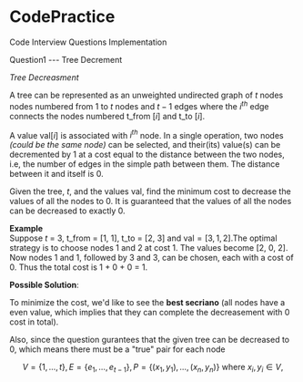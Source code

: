 # CodePractice

Code Interview Questions Implementation

Question1 --- Tree Decrement

*Tree Decreasment*

A tree can be represented as an unweighted undirected graph of $t$ nodes nodes numbered from $1$ to $t$ nodes and $t-1$  edges where the $i^{th}$ edge connects the nodes numbered t_from $[i]$ and t_to $[i]$.

A value $\text{val}[i]$ is associated with $i^{th}$ node. In a single operation, two nodes *(could be the same node)* can be selected, and their(its) value(s) can be decremented by 1 at a cost equal to the distance between the two nodes, i.e, the number of edges in the simple path between them. The distance between it and itself is 0.

Given the tree, $t$, and the values $\text{val}$, find the minimum cost to decrease the values of all the nodes to 0. It is guaranteed that the values of all the nodes can be decreased to exactly 0.

**Example**  
Suppose $t$ = 3, t_from = [1, 1],  t_to = [2, 3] and $\text{val} = [3, 1, 2]$.The optimal strategy is to choose nodes 1 and 2 at cost 1. The values become [2, 0, 2]. Now nodes 1 and 1, followed by 3 and 3, can be chosen, each with a cost of 0. Thus the total cost is 1 + 0 + 0 = 1.

**Possible Solution**:

To minimize the cost, we'd like to see the **best secriano** (all nodes have a even value, which implies that they can complete the decreasement with 0 cost in total).

Also, since the question gurantees that the given tree can be decreased to 0, which means there must be a "true" pair for each node 

$$
V = \{1, \dots, t\},
E = \{e_1, \dots, e_{t-1}\},
P=\{(x_1,y_1), \dots, (x_n, y_n)\}\ \text{where } x_i, y_i \in V,
$$

